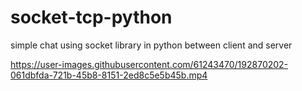 # socket-tcp-python
simple chat using socket library in python between client and server


https://user-images.githubusercontent.com/61243470/192870202-061dbfda-721b-45b8-8151-2ed8c5e5b45b.mp4

